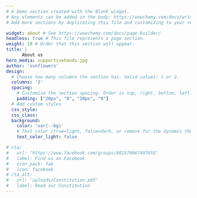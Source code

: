 ```yaml
---
# A Demo section created with the Blank widget.
# Any elements can be added in the body: https://wowchemy.com/docs/writing-markdown-latex/
# Add more sections by duplicating this file and customizing to your requirements.

widget: about # See https://wowchemy.com/docs/page-builder/
headless: true # This file represents a page section.
weight: 10 # Order that this section will appear.
title: |
      About us
hero_media: supportivehands.jpg
author: 'sunflowers'
design:
  # Choose how many columns the section has. Valid values: 1 or 2.
  columns: '2'
  spacing:
    # Customize the section spacing. Order is top, right, bottom, left.
    padding: ["20px", "0", "20px", "0"]
  # Add custom styles
  css_style:
  css_class:
  background:
    color: 'var(--bg)'
    # Text color (true=light, false=dark, or remove for the dynamic theme color).
    text_color_light: false

# cta:
#   url: 'https://www.facebook.com/groups/601579067497655'
#   label: Find us on Facebook
#   icon_pack: fab
#   icon: facebook
# cta_alt:
#   url: 'uploads/Constitution.pdf'
#   label: Read our Constitution
---
```


<!-- # Community Group -->

<!-- <i class="fa-brands fa-facebook"></i> <a href="https://www.facebook.com/groups/601579067497655" target="_blank">Sunflowers Wales (Соняшники)</a> -->

<!-- <br/> -->

<!-- Welcome to the website of **Sunflowers Wales**, a nonprofit Community Group organized by Ukrainian volunteers in Wales to support Ukrainians affected by Russia’s invasion. -->

<!-- We are a group of friends who actively worked from 2014; in particular, we organised regular shipments of humanitarian aid and medical supplies to Ukraine. -->

<!-- Starting from April 2022, another our big activity is the help to Ukrainian refugees. -->
<!-- We are aimed to unite Ukrainians arrived in Wales, help them to settle to the Welsh community keeping the contact with their own.  -->

<!-- You can find on this site info <a href="/about/">about us</a> and our <a href="/news/">recent shipments and fundraising activities</a>, about <a href="/events/">recent events</a> we organised or participated, about our <a href="/contact/">contacts</a>, and various <a href="/donate/">ways to support</a> Ukrainians suffering from the barbaric aggression.  -->

<!-- Use the top menu to navigate this site (icon <i class="fa-solid fa-bars"></i> on phones).  -->

<!-- {{% cta cta_link="https://www.facebook.com/groups/601579067497655" cta_text="Find us on Facebook" %}}  -->


